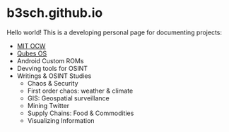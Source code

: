 # b3sch.github.io

Hello world!
This is a developing personal page for documenting projects:

<ul>
  <li><a href="https://ocw.mit.edu/">MIT OCW</a></li>
  <li><a href="https://qubes-os.org">Qubes OS</a></li>
  <li>Android Custom ROMs</li>
  <li>Devving tools for OSINT</li>
  <li>Writings & OSINT Studies
    <ul>
      <li>Chaos & Security</li>
      <li>First order chaos: weather & climate</li>
      <li>GIS: Geospatial surveillance</li>
      <li>Mining Twitter</li>
      <li>Supply Chains: Food & Commodities</li>
      <li>Visualizing Information</li>
    </ul>
  </li>
</ul>
